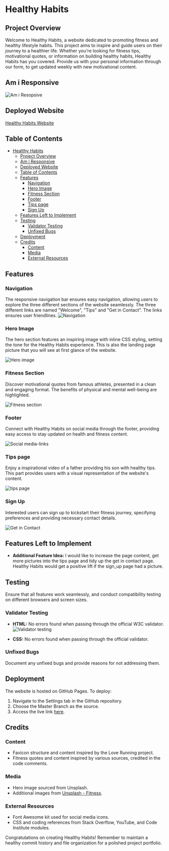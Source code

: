 # Healthy Habits

## Project Overview

Welcome to Healthy Habits, a website dedicated to promoting fitness and healthy lifestyle habits. This project aims to inspire and guide users on their journey to a healthier life. Whether you're looking for fitness tips, motivational quotes, or information on building healthy habits, Healthy Habits has you covered. Provide us with your personal information through our form, to get updated weekly with new motivational content. 

## Am i Responsive
![Am i Resopsive](screenshots/am_i_responsive.png)

## Deployed Website

[Healthy Habits Website](https://linusmolin98.github.io/Healthy-Habits/index.html)

## Table of Contents

- [Healthy Habits](#healthy-habits)
  - [Project Overview](#project-overview)
  - [Am i Responsive](#am-i-responsive)
  - [Deployed Website](#deployed-website)
  - [Table of Contents](#table-of-contents)
  - [Features](#features)
    - [Navigation](#navigation)
    - [Hero Image](#hero-image)
    - [Fitness Section](#fitness-section)
    - [Footer](#footer)
    - [Tips page](#tips-page)
    - [Sign Up](#sign-up)
  - [Features Left to Implement](#features-left-to-implement)
  - [Testing](#testing)
    - [Validator Testing](#validator-testing)
    - [Unfixed Bugs](#unfixed-bugs)
  - [Deployment](#deployment)
  - [Credits](#credits)
    - [Content](#content)
    - [Media](#media)
    - [External Resources](#external-resources)

## Features

### Navigation

The responsive navigation bar ensures easy navigation, allowing users to explore the three different sections of the website seamlessly. The three different links are named "Welcome", "Tips" and "Get in Contact". The links ensures user friendlines.
![Navigation](screenshots/navigation.png)

### Hero Image

The hero section features an inspiring image with inline CSS styling, setting the tone for the Healthy Habits experience. This is also the landing page picture that you will see at first glance of the website.

![Hero image](screenshots/hero_image.png)

### Fitness Section

Discover motivational quotes from famous athletes, presented in a clean and engaging format. The benefits of physical and mental well-being are highlighted. 

![Fitness section](screenshots/fitness_section.png)

### Footer

Connect with Healthy Habits on social media through the footer, providing easy access to stay updated on health and fitness content.

![Social media-links](screenshots/footer.png)

### Tips page 

Enjoy a inspirational video of a father providing his son with healthy tips. This part provides users with a visual representation of the website's content.

![tips page](screenshots/tips.png)

### Sign Up

Interested users can sign up to kickstart their fitness journey, specifying preferences and providing necessary contact details.

![Get in Contact](screenshots/get_in_contact.png)

## Features Left to Implement

- **Additional Feature Idea:** I would like to increase the page content, get more pictures into the tips page and tidy up the get in contact page. Healthy Habits would get a positive lift if the sign_up page had a picture.

## Testing

Ensure that all features work seamlessly, and conduct compatibility testing on different browsers and screen sizes.

### Validator Testing

- **HTML:** No errors found when passing through the official W3C validator.
![Validator testing](screenshots/validator_testing_HTML.png)

- **CSS:** No errors found when passing through the official validator.

### Unfixed Bugs

Document any unfixed bugs and provide reasons for not addressing them.

## Deployment

The website is hosted on GitHub Pages. To deploy:
1. Navigate to the Settings tab in the GitHub repository.
2. Choose the Master Branch as the source.
3. Access the live link [here](https://linusmolin98.github.io/Healthy-Habits/index.html).

## Credits

### Content

- Favicon structure and content inspired by the Love Running project.
- Fitness quotes and content inspired by various sources, credited in the code comments.

### Media

- Hero image sourced from Unsplash.
- Additional images from [Unsplash - Fitness](https://unsplash.com/s/photos/fitness).

### External Resources

- Font Awesome kit used for social media icons.
- CSS and coding references from Stack Overflow, YouTube, and Code Institute modules.

Congratulations on creating Healthy Habits! Remember to maintain a healthy commit history and file organization for a polished project portfolio.

